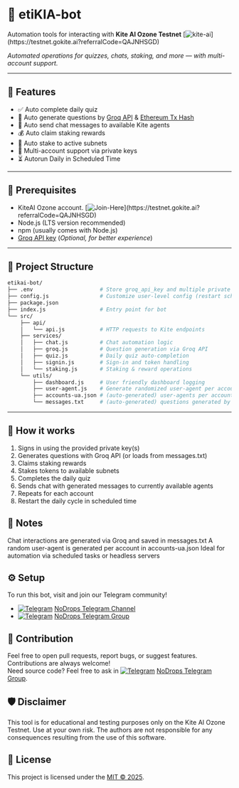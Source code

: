 # 🤖 etiKIA-bot

Automation tools for interacting with **Kite AI Ozone Testnet** [![kite-ai](https://img.shields.io/badge/KiteAI-Ozone-blueviolet?style=flat&logo=data:image/svg+xml;base64,...)](https://testnet.gokite.ai?referralCode=QAJNHSGD)

_Automated operations for quizzes, chats, staking, and more — with multi-account support._

---

## 🚀 Features

- ✅ Auto complete daily quiz
- 🧠 Auto generate questions by [Groq API](https://console.groq.com/) & [Ethereum Tx Hash](https://eth.blockscout.com/blocks)
- 💬 Auto send chat messages to available Kite agents
- 💰 Auto claim staking rewards
- 🔗 Auto stake to active subnets
- 👥 Multi-account support via private keys
- ⏳ Autorun Daily in Scheduled Time

---

## 🧪 Prerequisites

* KiteAI Ozone account. [![Join-Here](https://img.shields.io/badge/Join-Here-blue?style=flat&logo=data:image/svg+xml;base64,..)](https://testnet.gokite.ai?referralCode=QAJNHSGD)
* Node.js (LTS version recommended)
* npm (usually comes with Node.js)
* [Groq API key](https://console.groq.com/) (_Optional, for better experience_)

---

## 📁 Project Structure

```bash
etikai-bot/
├── .env                     # Store groq_api_key and multiple private keys
├── config.js                # Customize user-level config (restart schedule, message, etc)
├── package.json
├── index.js                 # Entry point for bot
└── src/
    ├── api/
    │   └── api.js           # HTTP requests to Kite endpoints
    ├── services/
    │   ├── chat.js          # Chat automation logic
    │   ├── groq.js          # Question generation via Groq API
    │   ├── quiz.js          # Daily quiz auto-completion
    │   ├── signin.js        # Sign-in and token handling
    │   └── staking.js       # Staking & reward operations
    └── utils/
        ├── dashboard.js     # User friendly dashboard logging
        ├── user-agent.js    # Generate randomized user-agent per account
        ├── accounts-ua.json # (auto-generated) user-agents per account
        └── messages.txt     # (auto-generated) questions generated by groq
```

---

## 🧠 How it works

1. Signs in using the provided private key(s)
2. Generates questions with Groq API (or loads from messages.txt)
3. Claims staking rewards
4. Stakes tokens to available subnets
5. Completes the daily quiz
6. Sends chat with generated messages to currently available agents
7. Repeats for each account
8. Restart the daily cycle in scheduled time

## 📑 Notes

Chat interactions are generated via Groq and saved in messages.txt
A random user-agent is generated per account in accounts-ua.json
Ideal for automation via scheduled tasks or headless servers

## ⚙️ Setup

To run this bot, visit and join our Telegram community!
* [![Telegram](https://upload.wikimedia.org/wikipedia/commons/thumb/8/82/Telegram_logo.svg/12px-Telegram_logo.svg.png)](https://t.me/NoDrops) [NoDrops Telegram Channel](https://t.me/NoDrops)
* [![Telegram](https://upload.wikimedia.org/wikipedia/commons/thumb/8/82/Telegram_logo.svg/12px-Telegram_logo.svg.png)](https://t.me/NoDropsChat) [NoDrops Telegram Group](https://t.me/NoDropsChat)

## 🤝 Contribution

Feel free to open pull requests, report bugs, or suggest features. Contributions are always welcome! \
Need source code? Feel free to ask in [![Telegram](https://upload.wikimedia.org/wikipedia/commons/thumb/8/82/Telegram_logo.svg/12px-Telegram_logo.svg.png)](https://t.me/NoDropsChat) [NoDrops Telegram Group](https://t.me/NoDropsChat).

## 🛡️ Disclaimer

This tool is for educational and testing purposes only on the Kite AI Ozone Testnet. Use at your own risk. The authors are not responsible for any consequences resulting from the use of this software.

## 📄 License
This project is licensed under the [MIT © 2025](https://github.com/itsnodrops/etikia-bot/blob/main/LICENSE).
